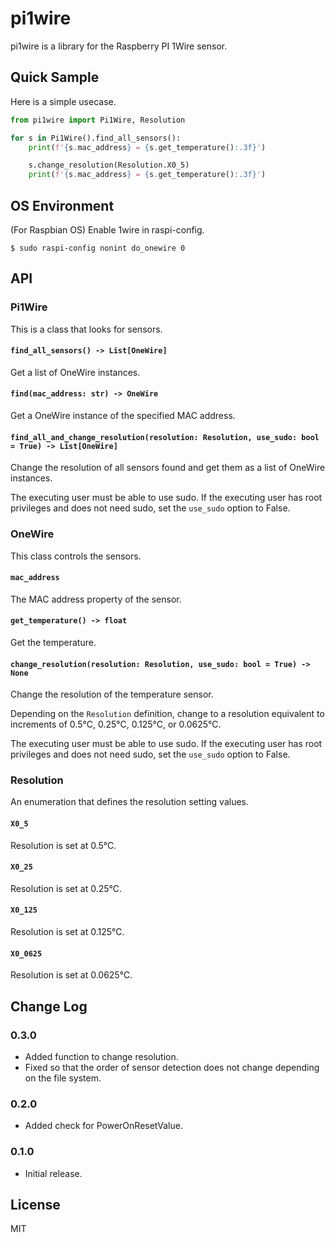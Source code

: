 pi1wire
=====

pi1wire is a library for the Raspberry PI 1Wire sensor.

## Quick Sample

Here is a simple usecase.

```python
from pi1wire import Pi1Wire, Resolution

for s in Pi1Wire().find_all_sensors():
    print(f'{s.mac_address} = {s.get_temperature():.3f}')

    s.change_resolution(Resolution.X0_5)
    print(f'{s.mac_address} = {s.get_temperature():.3f}')
```

## OS Environment

(For Raspbian OS) Enable 1wire in raspi-config.

```
$ sudo raspi-config nonint do_onewire 0
```

## API

### Pi1Wire

This is a class that looks for sensors.

#### `find_all_sensors() -> List[OneWire]`

Get a list of OneWire instances.

#### `find(mac_address: str) -> OneWire`

Get a OneWire instance of the specified MAC address.

#### `find_all_and_change_resolution(resolution: Resolution, use_sudo: bool = True) -> List[OneWire]`

Change the resolution of all sensors found and get them as a list of OneWire instances.

The executing user must be able to use sudo.
If the executing user has root privileges and does not need sudo, set the `use_sudo` option to False.

### OneWire

This class controls the sensors.

#### `mac_address`

The MAC address property of the sensor.

#### `get_temperature() -> float`

Get the temperature.

#### `change_resolution(resolution: Resolution, use_sudo: bool = True) -> None`

Change the resolution of the temperature sensor.

Depending on the `Resolution` definition, change to a resolution equivalent to increments of 0.5°C, 0.25°C, 0.125°C, or 0.0625°C.

The executing user must be able to use sudo.
If the executing user has root privileges and does not need sudo, set the `use_sudo` option to False.

### Resolution

An enumeration that defines the resolution setting values.

#### `X0_5`

Resolution is set at 0.5°C.

#### `X0_25`

Resolution is set at 0.25°C.

#### `X0_125`

Resolution is set at 0.125°C.

#### `X0_0625`

Resolution is set at 0.0625°C.

## Change Log

### 0.3.0

- Added function to change resolution.
- Fixed so that the order of sensor detection does not change depending on the file system.

### 0.2.0

- Added check for PowerOnResetValue.

### 0.1.0

- Initial release.

## License

MIT
